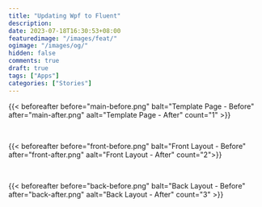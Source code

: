 ```yaml
---
title: "Updating Wpf to Fluent"
description: 
date: 2023-07-18T16:30:53+08:00
featuredimage: "/images/feat/"
ogimage: "/images/og/"
hidden: false
comments: true
draft: true
tags: ["Apps"]
categories: ["Stories"]
---
```


{{< beforeafter before="main-before.png" balt="Template Page - Before" after="main-after.png" aalt="Template Page - After" count="1" >}}

<br>

{{< beforeafter before="front-before.png" balt="Front Layout - Before" after="front-after.png" aalt="Front Layout - After" count="2">}}

<br>


{{< beforeafter before="back-before.png" balt="Back Layout - Before" after="back-after.png" aalt="Back Layout - After" count="3" >}}

